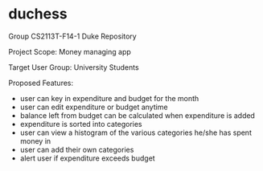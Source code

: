 # duchess
Group CS2113T-F14-1 Duke Repository

Project Scope: Money managing app

Target User Group: University Students

Proposed Features:
- user can key in expenditure and budget for the month
- user can edit expenditure or budget anytime
- balance left from budget can be calculated when expenditure is added
- expenditure is sorted into categories
- user can view a histogram of the various categories he/she has spent money in
- user can add their own categories
- alert user if expenditure exceeds budget
